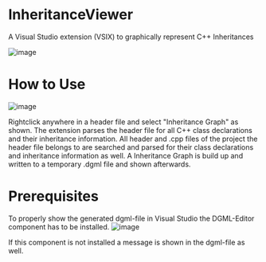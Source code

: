 # InheritanceViewer
A Visual Studio extension (VSIX) to  graphically represent C++ Inheritances

![image](https://github.com/EricHebing/InheritanceViewer/assets/78701937/ee2e9865-b387-4f1d-bede-5c2c0e3d213c)


# How to Use
![image](https://github.com/EricHebing/InheritanceViewer/assets/78701937/25211a10-6153-4900-b971-1d82a7eefdd2)

Rightclick anywhere in a header file and select "Inheritance Graph" as shown.
The extension parses the header file for all C++ class declarations and their inheritance information.
All header and .cpp files of the project the header file belongs to are searched and parsed for their class declarations and inheritance information as well.
A Inheritance Graph is build up and written to a temporary .dgml file and shown afterwards.

# Prerequisites
To properly show the generated dgml-file in Visual Studio the DGML-Editor component has to be installed.
![image](https://github.com/EricHebing/InheritanceViewer/assets/78701937/ea9d56f9-5de0-4521-b823-d3d76dbce022)


If this component is not installed a message is shown in the dgml-file as well.


